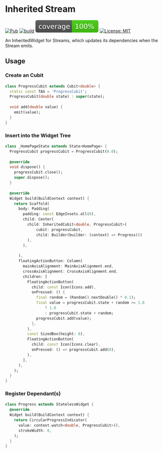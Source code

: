 # Inherited Stream

[![Pub](https://img.shields.io/pub/v/inherited_stream.svg)](https://pub.dev/packages/inherited_stream)
[![build](https://github.com/felangel/inherited_stream/workflows/build/badge.svg)](https://github.com/felangel/inherited_stream/actions)
[![coverage](https://raw.githubusercontent.com/felangel/inherited_stream/main/coverage_badge.svg)](https://github.com/felangel/inherited_stream/actions)
[![License: MIT](https://img.shields.io/badge/license-MIT-purple.svg)](https://opensource.org/licenses/MIT)

An InheritedWidget for Streams, which updates its dependencies when the Stream emits.

## Usage

### Create an Cubit

```dart
class ProgressCubit extends Cubit<double> {
  static const TAG = 'ProgressCubit';
  ProgressCubit(double state) : super(state);
  
  void add(double value) {
    emit(value);
  }
}
```
### Insert into the Widget Tree

```dart
class _HomePageState extends State<HomePage> {
  ProgressCubit progressCubit = ProgressCubit(0.0);

  @override
  void dispose() {
    progressCubit.close();
    super.dispose();
  }

  @override
  Widget build(BuildContext context) {
    return Scaffold(
      body: Padding(
        padding: const EdgeInsets.all(8),
        child: Center(
          child: InheritedCubit<double, ProgressCubit>(
              cubit: progressCubit,
              child: Builder(builder: (context) => Progress())
          ),
        ),

      ),
      floatingActionButton: Column(
        mainAxisAlignment: MainAxisAlignment.end,
        crossAxisAlignment: CrossAxisAlignment.end,
        children: [
          FloatingActionButton(
            child: const Icon(Icons.add),
            onPressed: () {
              final random = (Random().nextDouble() * 0.1);
              final value = progressCubit.state + random >= 1.0
                  ? 1.0
                  : progressCubit.state + random;
              progressCubit.add(value);
            },
          ),
          const SizedBox(height: 8),
          FloatingActionButton(
            child: const Icon(Icons.clear),
            onPressed: () => progressCubit.add(0),
          ),
        ],
      ),
    );
  }
}
```

### Register Dependant(s)

```dart
class Progress extends StatelessWidget {
  @override
  Widget build(BuildContext context) {
    return CircularProgressIndicator(
      value: context.watch<double, ProgressCubit>(), 
      strokeWidth: 8,
    );
  }
}

```

